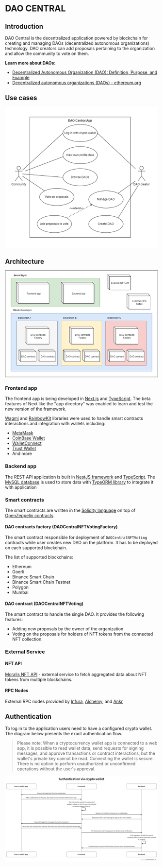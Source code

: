 # DAO CENTRAL

## Introduction

DAO Central is the decentralized application powered by blockchain for creating and managing DAOs (decentralized autonomous organizations) technology. DAO creators can add proposals pertaining to the organization and allow the community to vote on them.

**Learn more about DAOs:**

- [Decentralized Autonomous Organization (DAO): Definition, Purpose, and Example](https://www.investopedia.com/tech/what-dao/)
- [Decentralized autonomous organizations (DAOs) - ethereum.org](https://ethereum.org/en/dao/)

## Use cases

![Use cases diagram](./docs/diagrams/dao-central-use-cases.png)

## Architecture

![Components diagram](./docs/diagrams/dao-central-components.png)

### Frontend app

The frontend app is being developed in [Next.js](https://nextjs.org/) and [TypeScript](https://www.typescriptlang.org/). The beta features of Next like the "app directory" was enabled to learn and test the new version of the framework.

[Wagmi](https://wagmi.sh/) and [RainbowKit](https://www.rainbowkit.com/) libraries were used to handle smart contracts interactions and integration with wallets including:

- [MetaMask](https://metamask.io/)
- [CoinBase Wallet](https://www.coinbase.com/pl/wallet)
- [WalletConnect](https://walletconnect.com/)
- [Trust Wallet](https://trustwallet.com/)
- And more

### Backend app

The REST API application is built in [NestJS framework](https://nestjs.com/) and [TypeScript](https://www.typescriptlang.org/). The [MySQL database](https://www.mysql.com/) is used to store data with [TypeORM library](https://typeorm.io/) to integrate it with application

### Smart contracts

The smart contracts are written in the [Solidity language](https://soliditylang.org/) on top of [OpenZeppelin contracts](https://www.openzeppelin.com/contracts).

#### DAO contracts factory (DAOCentralNFTVotingFactory)

The smart contract responsible for deployment of `DAOCentralNFTVoting` contracts while user creates new DAO on the platform. It has to be deployed on each supported blockchain.

The list of supported blockchains:

- Ethereum
- Goerli
- Binance Smart Chain
- Binance Smart Chain Testnet
- Polygon
- Mumbai

#### DAO contract (DAOCentralNFTVoting)

The smart contract to handle the single DAO. It provides the following features:

- Adding new proposals by the owner of the organization
- Voting on the proposals for holders of NFT tokens from the connected NFT collection.

### External Service

#### NFT API

[Moralis NFT API](https://moralis.io/api/nft/) - external service to fetch aggregated data about NFT tokens from multiple blockchains.

#### RPC Nodes

External RPC nodes provided by [Infura](https://www.infura.io/platform/infrastructure), [Alchemy](https://www.alchemy.com/supernode), and [Ankr](https://www.ankr.com/remote-procedure-call/)

## Authentication

To log in to the application users need to have a configured crypto wallet. The diagram below presents the exact authentication flow.

> Please note: When a cryptocurrency wallet app is connected to a web app, it is possible to read wallet data, send requests for signing messages, and approve transactions or contract interactions, but the wallet's private key cannot be read. Connecting the wallet is secure. There is no option to perform unauthorized or unconfirmed operations without the user's approval.

![Authentication activity diagram](./docs/diagrams/dao-central-authentication-flow.png)
